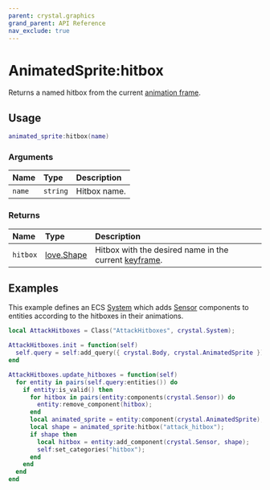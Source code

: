 ```yaml
---
parent: crystal.graphics
grand_parent: API Reference
nav_exclude: true
---
```


# AnimatedSprite:hitbox

Returns a named hitbox from the current [animation frame](/crystal/api/assets/sequence_keyframe_at).

## Usage

```lua
animated_sprite:hitbox(name)
```

### Arguments

| Name   | Type     | Description  |
| :----- | :------- | :----------- |
| `name` | `string` | Hitbox name. |

### Returns

| Name     | Type                                        | Description                                                                                       |
| :------- | :------------------------------------------ | :------------------------------------------------------------------------------------------------ |
| `hitbox` | [love.Shape](https://love2d.org/wiki/Shape) | Hitbox with the desired name in the current [keyframe](/crystal/api/assets/sequence_keyframe_at). |

## Examples

This example defines an ECS [System](/crystal/api/ecs/system) which adds [Sensor](/crystal/api/physics/sensor) components to entities according to the hitboxes in their animations.

```lua
local AttackHitboxes = Class("AttackHitboxes", crystal.System);

AttackHitboxes.init = function(self)
  self.query = self:add_query({ crystal.Body, crystal.AnimatedSprite });
end

AttackHitboxes.update_hitboxes = function(self)
  for entity in pairs(self.query:entities()) do
    if entity:is_valid() then
      for hitbox in pairs(entity:components(crystal.Sensor)) do
        entity:remove_component(hitbox);
      end
      local animated_sprite = entity:component(crystal.AnimatedSprite);
      local shape = animated_sprite:hitbox("attack_hitbox");
      if shape then
        local hitbox = entity:add_component(crystal.Sensor, shape);
        self:set_categories("hitbox");
      end
    end
  end
end
```
